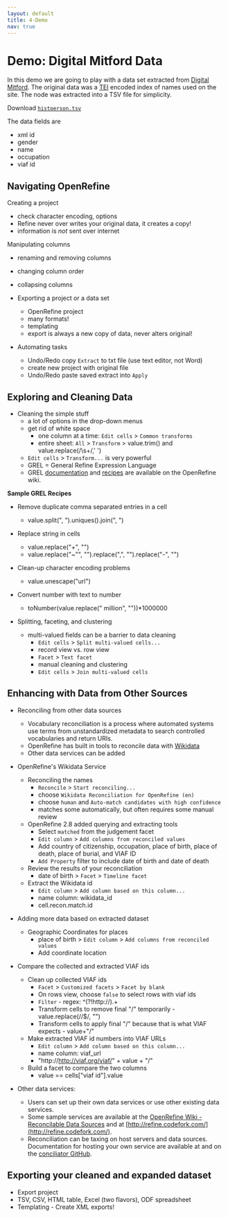 ```yaml
---
layout: default
title: 4-Demo
nav: true
---
```


# Demo: Digital Mitford Data

In this demo we are going to play with a data set extracted from [Digital Mitford](http://digitalmitford.org/). The original data was a [TEI](http://www.tei-c.org/index.xml) encoded index of names used on the site. The <listPerson sortKey="histPersons"> node was extracted into a TSV file for simplicity.

Download <a href="images/histPerson_data.tsv" target="_blank">`histperson.tsv`</a>

The data fields are
- xml id
- gender
- name
- occupation
- viaf id

## Navigating OpenRefine

Creating a project
- check character encoding, options
- Refine never over writes your original data, it creates a copy!
- information is *not* sent over internet

Manipulating columns
- renaming and removing columns
- changing column order
- collapsing columns

- Exporting a project or a data set
  - OpenRefine project
  - many formats!
  - templating
  - export is always a new copy of data, never alters original!

- Automating tasks
  - Undo/Redo copy `Extract` to txt file (use text editor, not Word)
  - create new project with original file
  - Undo/Redo paste saved extract into `Apply`

## Exploring and Cleaning Data

- Cleaning the simple stuff
  - a lot of options in the drop-down menus
  - get rid of white space
    - one column at a time: `Edit cells` > `Common transforms`
    - entire sheet: `All` > `Transform` > value.trim() and value.replace(/\s+/,' ')
  - `Edit cells` > `Transform...` is very powerful
  - GREL = General Refine Expression Language
  - GREL [documentation](https://github.com/OpenRefine/OpenRefine/wiki/General-Refine-Expression-Language) and [recipes](https://github.com/OpenRefine/OpenRefine/wiki/Recipes) are available on the OpenRefine wiki.

**Sample GREL Recipes**

 - Remove duplicate comma separated entries in a cell
   - value.split(", ").uniques().join(", ")
 - Replace string in cells
   - value.replace("+", "")
   - value.replace("~"", "").replace(",", "").replace("-", "")
 - Clean-up character encoding problems
   - value.unescape("url")
 - Convert number with text to number
   - toNumber(value.replace(" million", ""))*1000000

- Splitting, faceting, and clustering
  - multi-valued fields can be a barrier to data cleaning
    - `Edit cells` > `Split multi-valued cells...`
    - record view vs. row view
    - `Facet` > `Text facet`
    - manual cleaning and clustering
    - `Edit cells` > `Join multi-valued cells`

## Enhancing with Data from Other Sources

- Reconciling from other data sources
  - Vocabulary reconciliation is a process where automated systems use terms from unstandardized metadata to search controlled vocabularies and return URIs.
  - OpenRefine has built in tools to reconcile data with [Wikidata](https://www.wikidata.org/)
  - Other data services can be added

- OpenRefine's Wikidata Service
  - Reconciling the names
    - `Reconcile` > `Start reconciling...`
    - choose `Wikidata Reconciliation for OpenRefine (en)`
    - choose `human` and `Auto-match candidates with high confidence`
    - matches some automatically, but often requires some manual review
  - OpenRefine 2.8 added querying and extracting tools
    - Select `matched` from the judgement facet
    - `Edit column` > `Add columns from reconciled values`
    - Add country of citizenship, occupation, place of birth, place of death, place of burial, and VIAF ID
    - `Add Property` filter to include date of birth and date of death
  - Review the results of your reconciliation
    - date of birth > `Facet` > `Timeline facet`
  - Extract the Wikidata id
    - `Edit column` > `Add column based on this column...`
    - name column: wikidata_id
    - cell.recon.match.id

- Adding more data based on extracted dataset
  - Geographic Coordinates for places
    - place of birth > `Edit column` > `Add columns from reconciled values`
    - Add coordinate location

- Compare the collected and extracted VIAF ids
  - Clean up collected VIAF ids
    - `Facet` > `Customized facets` > `Facet by blank`
    - On rows view, choose `false` to select rows with viaf ids
    - `Filter` - regex: ^(?!http://).+
    - Transform cells to remove final "/" temporarily - value.replace(/\/$/, "")
    - Transform cells to apply final "/" because that is what VIAF expects - value+"/"
  - Make extracted VIAF id numbers into VIAF URLs
    - `Edit column` > `Add column based on this column...`
    - name column: viaf_url
    - "http://http://viaf.org/viaf/" + value + "/"
  - Build a facet to compare the two columns
    - value == cells["viaf id"].value

- Other data services:
  - Users can set up their own data services or use other existing data services.
  - Some sample services are available at the [OpenRefine Wiki - Reconcilable Data Sources](https://github.com/OpenRefine/OpenRefine/wiki/Reconcilable-Data-Sources) and at [http://refine.codefork.com/](http://refine.codefork.com/).
  - Reconciliation can be taxing on host servers and data sources. Documentation for hosting your own service are available at and on the [conciliator GitHub](https://github.com/codeforkjeff/conciliator).

## Exporting your cleaned and expanded dataset

- Export project
- TSV, CSV, HTML table, Excel (two flavors), ODF spreadsheet
- Templating - Create XML exports!
